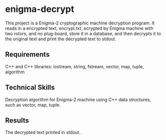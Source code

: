 # enigma-decrypt
This project is a Enigma-2 cryptographic machine decryption program. It reads in a encrypted text, encrypt.txt, ecrypted by Enigma machine with two rotors, and no plug-board, store it in a database, and then decrypts it to the original text and print the decrypted text to stdout.

## Requirements
C++ and C++ libraries: iostream, string, fstream, vector, map, tuple, algorithm

## Technical Skills
Decryption algorithm for Enigma-2 machine using C++ data structures, such as vector, map, tuple.

## Results
The decrypted text printed in stdout.
